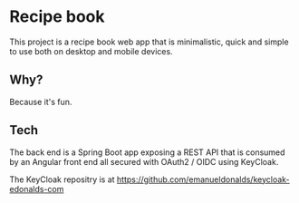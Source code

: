 # Recipe book
This project is a recipe book web app that is minimalistic, quick and simple to use both on desktop and mobile devices.

## Why?
Because it's fun.

## Tech
The back end is a Spring Boot app exposing a REST API that is consumed by an Angular front end all secured with OAuth2 / OIDC using KeyCloak.

The KeyCloak repositry is at https://github.com/emanueldonalds/keycloak-edonalds-com
